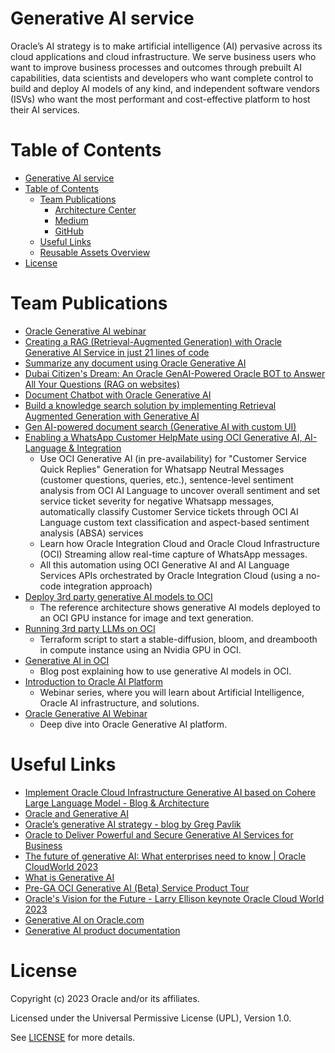 # Generative AI service
 
Oracle’s AI strategy is to make artificial intelligence (AI) pervasive across its cloud
applications and cloud infrastructure. We serve business users who want to
improve business processes and outcomes through prebuilt AI capabilities, data
scientists and developers who want complete control to build and deploy AI
models of any kind, and independent software vendors (ISVs) who want the
most performant and cost-effective platform to host their AI services.
 
# Table of Contents
 
- [Generative AI service](#generative-ai-service)
- [Table of Contents](#table-of-contents)
  - [Team Publications](#team-publications)
    - [Architecture Center](#architecture-center)
    - [Medium](#medium)
    - [GitHub](#github)
  - [Useful Links](#useful-links)
  - [Reusable Assets Overview](#reusable-assets-overview)
- [License](#license)
 
# Team Publications

- [Oracle Generative AI webinar](https://go.oracle.com/LP=138234?elqCampaignId=489428&src1=:so:ch:or:dg::::&SC=:so:ch:or:dg::::&pcode=WWMK230822P00010)
- [Creating a RAG (Retrieval-Augmented Generation) with Oracle Generative AI Service in just 21 lines of code](https://github.com/oracle-devrel/technology-engineering/tree/main/ai-and-app-modernisation/ai-services/generative-ai-service/rag-genai)
- [Summarize any document using Oracle Generative AI](https://www.youtube.com/watch?v=6A3KGyKy91Q)
- [Dubai Citizen's Dream: An Oracle GenAI-Powered Oracle BOT to Answer All Your Questions (RAG on websites)](https://www.youtube.com/watch?v=5Y_k1r34Mp0)
- [Document Chatbot with Oracle Generative AI](https://www.youtube.com/watch?v=vyJAZvYKY34) 
- [Build a knowledge search solution by implementing Retrieval Augmented Generation with Generative AI](https://www.youtube.com/watch?v=lJptksR5omo&t=1530s)
- [Gen AI-powered document search (Generative AI with custom UI)](https://youtu.be/vyJAZvYKY34)
- [Enabling a WhatsApp Customer HelpMate using OCI Generative AI, AI-Language & Integration](https://youtu.be/ryo3wVB_69E?si=SxSuTVawoRcbhReU)
    - Use OCI Generative AI (in pre-availability) for "Customer Service Quick Replies" Generation for Whatsapp Neutral Messages (customer questions, queries, etc.), sentence-level sentiment analysis from OCI AI Language to uncover overall sentiment and set service ticket severity for negative Whatsapp messages, automatically classify Customer Service tickets through OCI AI Language custom text classification and aspect-based sentiment analysis (ABSA) services
    - Learn how Oracle Integration Cloud and Oracle Cloud Infrastructure (OCI) Streaming allow real-time capture of WhatsApp messages.
    - All this automation using OCI Generative AI and AI Language Services APIs orchestrated by Oracle Integration Cloud (using a no-code integration approach)
- [Deploy 3rd party generative AI models to OCI](https://docs.oracle.com/en/solutions/deploy-generative-ai-to-oci/index.html#GUID-5567B1F2-4733-4D9C-B4BE-5B5429CA8C02)
    - The reference architecture shows generative AI models deployed to an OCI GPU instance for image and text generation.
- [Running 3rd party LLMs on OCI](https://github.com/oracle-devrel/oci-generative-ai)
    - Terraform script to start a stable-diffusion, bloom, and dreambooth in compute instance using an Nvidia GPU in OCI.
- [Generative AI in OCI](https://medium.com/oracledevs/generative-ai-in-oci-c0467e1a68f7)
    - Blog post explaining how to use generative AI models in OCI.
- [Introduction to Oracle AI Platform](https://go.oracle.com/LP=138234?elqCampaignId=489428&src1=:so:ch:or:dg::::&SC=:so:ch:or:dg::::&pcode=WWMK230822P00010)
    - Webinar series, where you will learn about Artificial Intelligence, Oracle AI infrastructure, and solutions.
- [Oracle Generative AI Webinar](https://go.oracle.com/LP=138234?elqCampaignId=489428&src1=:so:ch:or:dg::::&SC=:so:ch:or:dg::::&pcode=WWMK230822P00010)
    - Deep dive into Oracle Generative AI platform.
    

# Useful Links
 
- [Implement Oracle Cloud Infrastructure Generative AI based on Cohere Large Language Model - Blog & Architecture](https://docs.oracle.com/en/solutions/oci-generative-ai-llm/index.html#GUID-76987F35-F646-40CF-9CF2-42724BA57191)
- [Oracle and Generative AI](https://docs.oracle.com/en-us/iaas/Content/Resources/Assets/whitepapers/oracle-and-generative-ai.pdf)
- [Oracle’s generative AI strategy - blog by Greg Pavlik](https://blogs.oracle.com/ai-and-datascience/post/generative-ai-strategy)
- [Oracle to Deliver Powerful and Secure Generative AI Services for Business](https://www.oracle.com/news/announcement/oracle-to-deliver-powerful-and-secure-generative-ai-service-for-business-2023-06-13/)
- [The future of generative AI: What enterprises need to know | Oracle CloudWorld 2023](https://www.youtube.com/watch?v=qcHpu6WA-k8&t=3s)
- [What is Generative AI](https://www.youtube.com/watch?v=pWNAtUwnBS8&t=3s)
- [Pre-GA OCI Generative AI (Beta) Service Product Tour](https://www.youtube.com/watch?v=1tnTyCp3GdY)
- [Oracle's Vision for the Future - Larry Ellison keynote Oracle Cloud World 2023](https://www.youtube.com/watch?v=63DmgBN1rSI)
- [Generative AI on Oracle.com](https://www.oracle.com/artificial-intelligence/generative-ai/)
- [Generative AI product documentation](https://docs.oracle.com/en-us/iaas/Content/generative-ai/home.htm)



# License

Copyright (c) 2023 Oracle and/or its affiliates.

Licensed under the Universal Permissive License (UPL), Version 1.0.

See [LICENSE](https://github.com/oracle-devrel/technology-engineering/blob/main/LICENSE) for more details.
